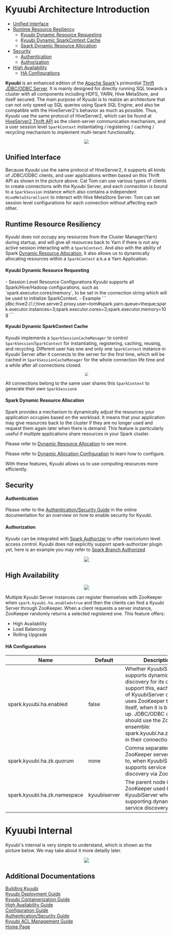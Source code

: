 # Kyuubi Architecture Introduction

- [Unified Interface](#1.1)
- [Runtime Resource Resiliency](#1.2)
    - [Kyuubi Dynamic Resource Requesting](#1.2.1)
    - [Kyuubi Dynamic SparkContext Cache](#1.2.2)
    - [Spark Dynamic Resource Allocation](#1.2.3)
- [Security](#1.3)
    - [Authentication](#1.3.1)
    - [Authorization](#1.3.2)
- [High Availability](#1.4)
    - [HA Configurations](#1.4.1)

**Kyuubi** is an enhanced edition of the [Apache Spark](http://spark.apache.org)'s primordial
[Thrift JDBC/ODBC Server](http://spark.apache.org/docs/latest/sql-programming-guide.html#running-the-thrift-jdbcodbc-server).
It is mainly designed for directly running SQL towards a cluster with all components including HDFS, YARN, Hive MetaStore,
and itself secured. The main purpose of Kyuubi is to realize an architecture that can not only speed up SQL queries using
Spark SQL Engine, and also be compatible with the HiveServer2's behavior as much as possible. Thus, Kyuubi use the same protocol
of HiveServer2, which can be found at [HiveServer2 Thrift API](https://cwiki.apache.org/confluence/display/Hive/HiveServer2+Thrift+API)
as the client-server communication mechanism, and a user session level `SparkContext` instantiating / registering / caching / recycling
mechanism to implement multi-tenant functionality.

<div style="text-align: center">
    <img style="zoom: 0.88" src="./imgs/kyuubi_architecture.png" />
</div>

<h2 id="1.1">Unified Interface</h2>

Because Kyuubi use the same protocol of HiveServer2, it supports all kinds of JDBC/ODBC clients, and user applications written based
on this Thrift API as shown in the picture above. Cat Tom can use various types of clients to create connections with the Kyuubi Server,
and each connection is bound to a `SparkSession` instance which also contains a independent `HiveMetaStoreClient` to interact with Hive MetaStore
Server. Tom can set session level configurations for each connection without affecting each other.

<h2 id="1.2">Runtime Resource Resiliency</h2>

Kyuubi does not occupy any resources from the Cluster Manager(Yarn) during startup, and will give all resources back to Yarn if there
is not any active session interacting with a `SparkContext`. And also with the ability of Spark [Dynamic Resource Allocation](http://spark.apache.org/docs/latest/job-scheduling.html#dynamic-resource-allocation),
it also allows us to dynamically allocating resources within a `SparkContext` a.k.a a Yarn Application.

<h4 id="1.2.1">Kyuubi Dynamic Resource Requesting</h4>
- Session Level Resource Configurations        
    Kyuubi supports all Spark/Hive/Hadoop configurations, such as `spark.executor.cores/memory`, to be set in the connection
    string which will be used to initialize SparkContext.    
- Example        
    ```
    jdbc:hive2://<host>:<port>/;hive.server2.proxy.user=tom#spark.yarn.queue=theque;spark.executor.instances=3;spark.executor.cores=3;spark.executor.memory=10g
    ```

<h4 id="1.2.2">Kyuubi Dynamic SparkContext Cache</h4>

Kyuubi implements a `SparkSessionCacheManager` to control `SparkSession`/`SparkContext` for instantiating, registering,
caching, reusing, and recycling. Different user has one and only one `SparkContext` instance in Kyuubi Server after it connects
to the server for the first time, which will be cached in `SparkSessionCacheManager` for the whole connection life time and
a while after all connections closed.

<div style="text-align: center">
    <img style="zoom: 0.66" src="./imgs/impersonation.png" />
</div>

All connections belong to the same user shares this `SparkContext` to generate their own `SparkSession`s

<h4 id="1.2.3">Spark Dynamic Resource Allocation</h4>

Spark provides a mechanism to dynamically adjust the resources your application occupies based on the workload. It means
that your application may give resources back to the cluster if they are no longer used and request them again later when
there is demand. This feature is particularly useful if multiple applications share resources in your Spark cluster.

Please refer to [Dynamic Resource Allocation](http://spark.apache.org/docs/latest/job-scheduling.html#dynamic-resource-allocation) to see more.

Please refer to [Dynamic Allocation Configuration](http://spark.apache.org/docs/latest/configuration.html#dynamic-allocation) to learn how to configure.

With these features, Kyuubi allows us to use computing resources more efficiently.

<h2 id="1.3">Security</h2>

<h4 id="1.3.1">Authentication</h4>

Please refer to the [Authentication/Security Guide](https://yaooqinn.github.io/kyuubi/docs/authentication.html) in the online documentation for an overview on how to enable security for Kyuubi.

<h4 id="1.3.2">Authorization</h4>

Kyuubi can be integrated with [Spark Authorizer](https://yaooqinn.github.io/spark-authorizer/) to offer row/column level access control.
Kyuubi does not explicitly support spark-authorizer plugin yet, here is an example you may refer to
[Spark Branch Authorized](https://github.com/yaooqinn/spark/tree/v2.1.2-based)

<div style="text-align: center">
    <img style="zoom: 1.00" src="./imgs/authorization.png" />
</div>

<h2 id="1.4">High Availability</h2>

<div style="text-align: center">
    <img style="zoom: 1.00" src="./imgs/ha.png" />
</div>

Multiple Kyuubi Server instances can register themselves with ZooKeeper when `spark.kyuubi.ha.enabled=true` and then
the clients can find a Kyuubi Server through ZooKeeper. When a client requests a server instance, ZooKeeper randomly returns 
a selected registered one. This feature offers:

 - High Availability
 - Load Balancing
 - Rolling Upgrade

<h4 id="1.4.1">HA Configurations</h4>

Name|Default|Description
---|---|---
spark.kyuubi.ha.enabled|false|Whether KyuubiServer supports dynamic service discovery for its clients. To support this, each instance of KyuubiServer currently uses ZooKeeper to register itself, when it is brought up. JDBC/ODBC clients should use the ZooKeeper ensemble: spark.kyuubi.ha.zk.quorum in their connection string.
spark.kyuubi.ha.zk.quorum|none|Comma separated list of ZooKeeper servers to talk to, when KyuubiServer supports service discovery via Zookeeper.
spark.kyuubi.ha.zk.namespace|kyuubiserver|The parent node in ZooKeeper used by KyuubiServer when supporting dynamic service discovery.

# Kyuubi Internal

Kyuubi's internal is very simple to understand, which is shown as the picture below. We may take about it more detailly later.

<div style="text-align: center">
    <img style="zoom: 1.00" src="./imgs/kyuubi_internal.png" />
</div>

## Additional Documentations

[Building Kyuubi](https://yaooqinn.github.io/kyuubi/docs/building.html)  
[Kyuubi Deployment Guide](https://yaooqinn.github.io/kyuubi/docs/deploy.html)   
[Kyuubi Containerization Guide](https://yaooqinn.github.io/kyuubi/docs/containerization.html)   
[High Availability Guide](https://yaooqinn.github.io/kyuubi/docs/high_availability_guide.html)  
[Configuration Guide](https://yaooqinn.github.io/kyuubi/docs/configurations.html)  
[Authentication/Security Guide](https://yaooqinn.github.io/kyuubi/docs/authentication.html)  
[Kyuubi ACL Management Guide](https://yaooqinn.github.io/kyuubi/docs/authorization.html)   
[Home Page](https://yaooqinn.github.io/kyuubi/)

